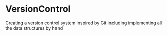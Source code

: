# VersionControl
Creating a version control system inspired by Git including implementing all the data structures by hand

